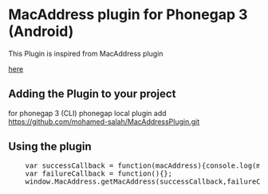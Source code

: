# MacAddress plugin for Phonegap 3 (Android) #

This Plugin is inspired from MacAddress plugin

[here](https://github.com/phonegap/phonegap-plugins/tree/master/Android/MacAddress)

## Adding the Plugin to your project ##

for phonegap 3 (CLI)
phonegap local plugin add https://github.com/mohamed-salah/MacAddressPlugin.git

## Using the plugin ##

<pre>
	var successCallback = function(macAddress){console.log(macAddress)};
	var failureCallback = function(){};
	window.MacAddress.getMacAddress(successCallback,failureCallback);
</pre>